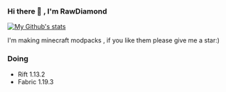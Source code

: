 ### Hi there 👋 , I'm RawDiamond

<!--
**RawDiamondMC/RawDiamondMC** is a ✨ _special_ ✨ repository because its `README.md` (this file) appears on your GitHub profile.

Here are some ideas to get you started:

- 🔭 I’m currently working on ...
- 🌱 I’m currently learning ...
- 👯 I’m looking to collaborate on ...
- 🤔 I’m looking for help with ...
- 💬 Ask me about ...
- 📫 How to reach me: ...
- 😄 Pronouns: ...
- ⚡ Fun fact: ...
-->
[![My Github's stats](https://github-readme-stats.vercel.app/api?username=RawDiamondMC)]()

I'm making minecraft modpacks , if you like them please give me a star:)
### Doing
- Rift 1.13.2
- Fabric 1.19.3

